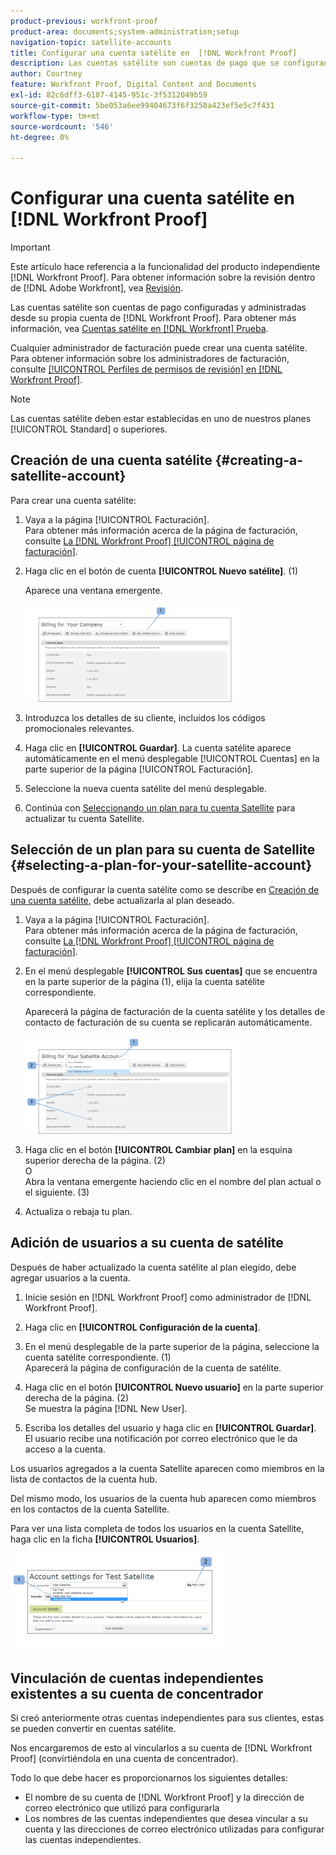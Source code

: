 ```yaml
---
product-previous: workfront-proof
product-area: documents;system-administration;setup
navigation-topic: satellite-accounts
title: Configurar una cuenta satélite en  [!DNL Workfront Proof]
description: Las cuentas satélite son cuentas de pago que se configuran y administran desde una cuenta propia de  [!DNL Workfront] Proof. Para obtener más información, vea "Cuentas satélite en [!DNL Workfront] Proof.
author: Courtney
feature: Workfront Proof, Digital Content and Documents
exl-id: 82c6dff3-6187-4145-951c-3f5312049b59
source-git-commit: 5be053a6ee99404673f6f3258a423ef5e5c7f431
workflow-type: tm+mt
source-wordcount: '546'
ht-degree: 0%

---
```


# Configurar una cuenta satélite en [!DNL Workfront Proof]

>[!IMPORTANT]
>
>Este artículo hace referencia a la funcionalidad del producto independiente [!DNL Workfront Proof]. Para obtener información sobre la revisión dentro de [!DNL Adobe Workfront], vea [Revisión](../../../review-and-approve-work/proofing/proofing.md).

Las cuentas satélite son cuentas de pago configuradas y administradas desde su propia cuenta de [!DNL Workfront Proof]. Para obtener más información, vea [Cuentas satélite en [!DNL Workfront] Prueba](../../../workfront-proof/wp-acct-admin/satellite-accounts/sat-accts-in-wp.md).

Cualquier administrador de facturación puede crear una cuenta satélite. Para obtener información sobre los administradores de facturación, consulte [[!UICONTROL Perfiles de permisos de revisión] en [!DNL Workfront Proof]](../../../workfront-proof/wp-acct-admin/account-settings/proof-perm-profiles-in-wp.md).

>[!NOTE]
>
> Las cuentas satélite deben estar establecidas en uno de nuestros planes [!UICONTROL Standard] o superiores.

## Creación de una cuenta satélite {#creating-a-satellite-account}

Para crear una cuenta satélite:

1. Vaya a la página [!UICONTROL Facturación].\
   Para obtener más información acerca de la página de facturación, consulte [La [!DNL Workfront Proof] [!UICONTROL página de facturación]](../../../workfront-proof/wp-billingsettings/manage-your-billing/wp-billing-page.md).

1. Haga clic en el botón de cuenta **[!UICONTROL Nuevo satélite]**. (1)

   Aparece una ventana emergente.

   ![Nueva_cuenta_satélite.png](assets/new-satellite-account-350x156.png)

1. Introduzca los detalles de su cliente, incluidos los códigos promocionales relevantes.
1. Haga clic en **[!UICONTROL Guardar]**. La cuenta satélite aparece automáticamente en el menú desplegable [!UICONTROL Cuentas] en la parte superior de la página [!UICONTROL Facturación].
1. Seleccione la nueva cuenta satélite del menú desplegable.
1. Continúa con [Seleccionando un plan para tu cuenta Satellite](#selecting-a-plan-for-your-satellite-account) para actualizar tu cuenta Satellite.

## Selección de un plan para su cuenta de Satellite {#selecting-a-plan-for-your-satellite-account}

Después de configurar la cuenta satélite como se describe en [Creación de una cuenta satélite](#creating-a-satellite-account), debe actualizarla al plan deseado.

1. Vaya a la página [!UICONTROL Facturación].\
   Para obtener más información acerca de la página de facturación, consulte [La [!DNL Workfront Proof] [!UICONTROL página de facturación]](../../../workfront-proof/wp-billingsettings/manage-your-billing/wp-billing-page.md).

1. En el menú desplegable **[!UICONTROL Sus cuentas]** que se encuentra en la parte superior de la página (1), elija la cuenta satélite correspondiente.

   Aparecerá la página de facturación de la cuenta satélite y los detalles de contacto de facturación de su cuenta se replicarán automáticamente.

   ![Plan_Cambio_Cuenta_Satélite.png](assets/satellite-account-change-plan-350x156.png)

1. Haga clic en el botón **[!UICONTROL Cambiar plan]** en la esquina superior derecha de la página. (2)\
   O\
   Abra la ventana emergente haciendo clic en el nombre del plan actual o el siguiente. (3)

1. Actualiza o rebaja tu plan.

## Adición de usuarios a su cuenta de satélite

Después de haber actualizado la cuenta satélite al plan elegido, debe agregar usuarios a la cuenta.

1. Inicie sesión en [!DNL Workfront Proof] como administrador de [!DNL Workfront Proof].
1. Haga clic en **[!UICONTROL Configuración de la cuenta]**.
1. En el menú desplegable de la parte superior de la página, seleccione la cuenta satélite correspondiente. (1)\
   Aparecerá la página de configuración de la cuenta de satélite.
1. Haga clic en el botón **[!UICONTROL Nuevo usuario]** en la parte superior derecha de la página. (2)\
   Se muestra la página [!DNL New User].

1. Escriba los detalles del usuario y haga clic en **[!UICONTROL Guardar]**.\
   El usuario recibe una notificación por correo electrónico que le da acceso a la cuenta.

Los usuarios agregados a la cuenta Satellite aparecen como miembros en la lista de contactos de la cuenta hub.

Del mismo modo, los usuarios de la cuenta hub aparecen como miembros en los contactos de la cuenta Satellite.

Para ver una lista completa de todos los usuarios en la cuenta Satellite, haga clic en la ficha **[!UICONTROL Usuarios]**.

![SA_New_User.png](assets/sa-new-user-350x156.png)

## Vinculación de cuentas independientes existentes a su cuenta de concentrador

Si creó anteriormente otras cuentas independientes para sus clientes, estas se pueden convertir en cuentas satélite.

Nos encargaremos de esto al vincularlos a su cuenta de [!DNL Workfront Proof] (convirtiéndola en una cuenta de concentrador).

Todo lo que debe hacer es proporcionarnos los siguientes detalles:

* El nombre de su cuenta de [!DNL Workfront Proof] y la dirección de correo electrónico que utilizó para configurarla
* Los nombres de las cuentas independientes que desea vincular a su cuenta y las direcciones de correo electrónico utilizadas para configurar las cuentas independientes.
